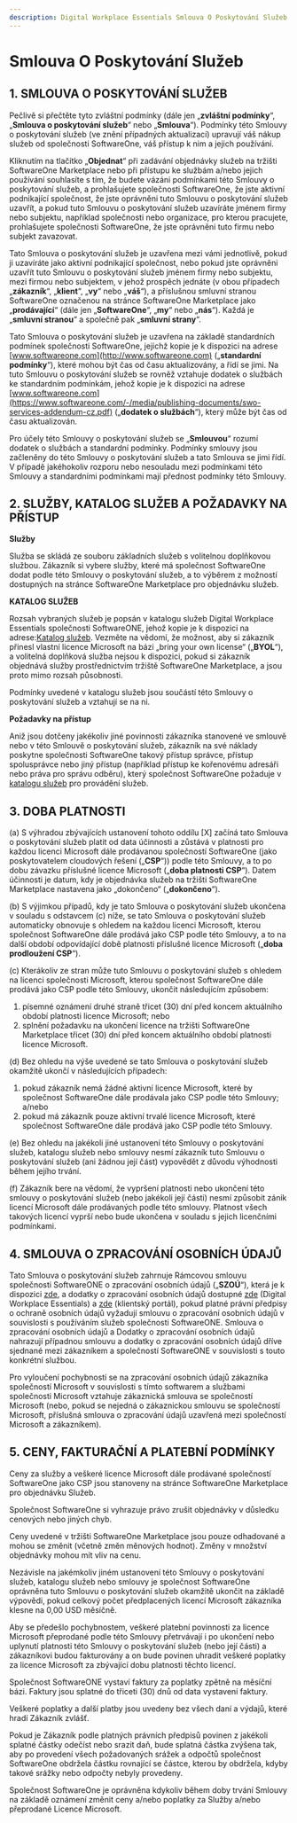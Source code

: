 ```yaml
---
description: Digital Workplace Essentials Smlouva O Poskytování Služeb (CZ)
---
```


# Smlouva O Poskytování Služeb

## 1. SMLOUVA O POSKYTOVÁNÍ SLUŽEB

Pečlivě si přečtěte tyto zvláštní podmínky (dále jen „**zvláštní podmínky**“, „**Smlouva o poskytování služeb**“ nebo „**Smlouva**“). Podmínky této Smlouvy o poskytování služeb (ve znění případných aktualizací) upravují váš nákup služeb od společnosti SoftwareOne, váš přístup k nim a jejich používání.

Kliknutím na tlačítko „**Objednat**“ při zadávání objednávky služeb na tržišti SoftwareOne Marketplace nebo při přístupu ke službám a/nebo jejich používání souhlasíte s tím, že budete vázáni podmínkami této Smlouvy o poskytování služeb, a prohlašujete společnosti SoftwareOne, že jste aktivní podnikající společnost, že jste oprávněni tuto Smlouvu o poskytování služeb uzavřít, a pokud tuto Smlouvu o poskytování služeb uzavíráte jménem firmy nebo subjektu, například společnosti nebo organizace, pro kterou pracujete, prohlašujete společnosti SoftwareOne, že jste oprávněni tuto firmu nebo subjekt zavazovat.

Tato Smlouva o poskytování služeb je uzavřena mezi vámi jednotlivě, pokud ji uzavíráte jako aktivní podnikající společnost, nebo pokud jste oprávněni uzavřít tuto Smlouvu o poskytování služeb jménem firmy nebo subjektu, mezi firmou nebo subjektem, v jehož prospěch jednáte (v obou případech „**zákazník**“, „**klient**“, „**vy**“ nebo „**váš**“), a příslušnou smluvní stranou SoftwareOne označenou na stránce SoftwareOne Marketplace jako „**prodávající**“ (dále jen „**SoftwareOne**“, „**my**“ nebo „**nás**“). Každá je „**smluvní stranou**“ a společně pak „**smluvní strany**“.

Tato Smlouva o poskytování služeb je uzavřena na základě standardních podmínek společnosti SoftwareOne, jejichž kopie je k dispozici na adrese  [www.softwareone.com](http://www.softwareone.com) („**standardní podmínky**“), které mohou být čas od času aktualizovány, a řídí se jimi. Na tuto Smlouvu o poskytování služeb se rovněž vztahuje dodatek o službách ke standardním podmínkám, jehož kopie je k dispozici na adrese [www.softwareone.com](https://www.softwareone.com/-/media/publishing-documents/swo-services-addendum-cz.pdf) („**dodatek o službách**“), který může být čas od času aktualizován.

Pro účely této Smlouvy o poskytování služeb se „**Smlouvou**“ rozumí dodatek o službách a standardní podmínky. Podmínky smlouvy jsou začleněny do této Smlouvy o poskytování služeb a tato Smlouva se jimi řídí. V případě jakéhokoliv rozporu nebo nesouladu mezi podmínkami této Smlouvy a standardními podmínkami mají přednost podmínky této Smlouvy.

## 2. SLUŽBY, KATALOG SLUŽEB A POŽADAVKY NA PŘÍSTUP

**Služby**

Služba se skládá ze souboru základních služeb s volitelnou doplňkovou službou. Zákazník si vybere služby, které má společnost SoftwareOne dodat podle této Smlouvy o poskytování služeb, a to výběrem z možností dostupných na stránce SoftwareOne Marketplace pro objednávku služeb.

**KATALOG SLUŽEB**

Rozsah vybraných služeb je popsán v katalogu služeb Digital Workplace Essentials společnosti SoftwareONE, jehož kopie je k dispozici na adrese:[Katalog služeb](https://www.softwareone.com/-/media/publishing-documents/swo-digital-workplace-essentials-catalog-cz.pdf). Vezměte na vědomí, že možnost, aby si zákazník přinesl vlastní licence Microsoft na bázi „bring your own license“ („**BYOL**“), a volitelná doplňková služba nejsou k dispozici, pokud si zákazník objednává služby prostřednictvím tržiště SoftwareOne Marketplace, a jsou proto mimo rozsah působnosti.

Podmínky uvedené v katalogu služeb jsou součástí této Smlouvy o poskytování služeb a vztahují se na ni.

**Požadavky na přístup**

&#x20;Aniž jsou dotčeny jakékoliv jiné povinnosti zákazníka stanovené ve smlouvě nebo v této Smlouvě o poskytování služeb, zákazník na své náklady poskytne společnosti SoftwareOne takový přístup správce, přístup spolusprávce nebo jiný přístup (například přístup ke kořenovému adresáři nebo práva pro správu odběru), který společnost SoftwareOne požaduje v [katalogu služeb](https://www.softwareone.com/-/media/publishing-documents/swo-digital-workplace-essentials-catalog-cz.pdf) pro provádění služeb. &#x20;

## 3. DOBA PLATNOSTI

(a) S výhradou zbývajících ustanovení tohoto oddílu \[X] začíná tato Smlouva o poskytování služeb platit od data účinnosti a zůstává v platnosti pro každou licenci Microsoft dále prodávanou společností SoftwareOne (jako poskytovatelem cloudových řešení („**CSP**“)) podle této Smlouvy, a to po dobu závazku příslušné licence Microsoft („**doba platnosti CSP**“). Datem účinnosti je datum, kdy je objednávka služeb na tržišti SoftwareOne Marketplace nastavena jako „dokončeno“ („**dokončeno**“).

(b) S výjimkou případů, kdy je tato Smlouva o poskytování služeb ukončena v souladu s odstavcem (c) níže, se tato Smlouva o poskytování služeb automaticky obnovuje s ohledem na každou licenci Microsoft, kterou společnost SoftwareOne dále prodává jako CSP podle této Smlouvy, a to na další období odpovídající době platnosti příslušné licence Microsoft („**doba prodloužení CSP**“).

(c) Kterákoliv ze stran může tuto Smlouvu o poskytování služeb s ohledem na licenci společnosti Microsoft, kterou společnost SoftwareOne dále prodává jako CSP podle této Smlouvy, ukončit následujícím způsobem:

1. písemné oznámení druhé straně třicet (30) dní před koncem aktuálního období platnosti licence Microsoft; nebo
2. splnění požadavku na ukončení licence na tržišti SoftwareOne Marketplace třicet (30) dní před koncem aktuálního období platnosti licence Microsoft.

(d) Bez ohledu na výše uvedené se tato Smlouva o poskytování služeb okamžitě ukončí v následujících případech:

1. pokud zákazník nemá žádné aktivní licence Microsoft, které by společnost SoftwareOne dále prodávala jako CSP podle této Smlouvy; a/nebo
2. pokud má zákazník pouze aktivní trvalé licence Microsoft, které společnost SoftwareOne dále prodává jako CSP podle této Smlouvy.

(e) Bez ohledu na jakékoli jiné ustanovení této Smlouvy o poskytování služeb, katalogu služeb nebo smlouvy nesmí zákazník tuto Smlouvu o poskytování služeb (ani žádnou její část) vypovědět z důvodu výhodnosti během jejího trvání.

(f) Zákazník bere na vědomí, že vypršení platnosti nebo ukončení této smlouvy o poskytování služeb (nebo jakékoli její části) nesmí způsobit zánik licencí Microsoft dále prodávaných podle této smlouvy. Platnost všech takových licencí vyprší nebo bude ukončena v souladu s jejich licenčními podmínkami.

## 4. SMLOUVA O ZPRACOVÁNÍ OSOBNÍCH ÚDAJŮ

Tato Smlouva o poskytování služeb zahrnuje Rámcovou smlouvu společnosti SoftwareONE o zpracování osobních údajů („**SZOÚ**“), která je k dispozici [zde](https://www.softwareone.com/-/media/publishing-documents/swo-framework-dpa-customer-cz.pdf), a dodatky o zpracování osobních údajů dostupné [zde](https://www.softwareone.com/-/media/publishing-documents/swo-data-processing-addendum-digital-workplace-essentials-cz.pdf) (Digital Workplace Essentials) a [zde](https://www.softwareone.com/-/media/publishing-documents/swo-data-processing-addendum-pyracloud-cz.pdf) (klientský portál), pokud platné právní předpisy o ochraně osobních údajů vyžadují smlouvu o zpracování osobních údajů v souvislosti s používáním služeb společnosti SoftwareONE. Smlouva o zpracování osobních údajů a Dodatky o zpracování osobních údajů nahrazují případnou smlouvu a dodatky o zpracování osobních údajů dříve sjednané mezi zákazníkem a společností SoftwareONE v souvislosti s touto konkrétní službou.

Pro vyloučení pochybností se na zpracování osobních údajů zákazníka společností Microsoft v souvislosti s tímto softwarem a službami společnosti Microsoft vztahuje zákaznická smlouva se společností Microsoft (nebo, pokud se nejedná o zákaznickou smlouvu se společností Microsoft, příslušná smlouva o zpracování údajů uzavřená mezi společností Microsoft a zákazníkem).

## 5. CENY, FAKTURAČNÍ A PLATEBNÍ PODMÍNKY

Ceny za služby a veškeré licence Microsoft dále prodávané společností SoftwareOne jako CSP jsou stanoveny na stránce SoftwareOne Marketplace pro objednávku Služeb. &#x20;

Společnost SoftwareOne si vyhrazuje právo zrušit objednávky v důsledku cenových nebo jiných chyb.

Ceny uvedené v tržišti SoftwareOne Marketplace jsou pouze odhadované a mohou se změnit (včetně změn měnových hodnot). Změny v množství objednávky mohou mít vliv na cenu.

Nezávisle na jakémkoliv jiném ustanovení této Smlouvy o poskytování služeb, katalogu služeb nebo smlouvy je společnost SoftwareOne oprávněna tuto Smlouvu o poskytování služeb okamžitě ukončit na základě výpovědi, pokud celkový počet předplacených licencí Microsoft zákazníka klesne na 0,00 USD měsíčně.

Aby se předešlo pochybnostem, veškeré platební povinnosti za licence Microsoft přeprodané podle této Smlouvy přetrvávají i po ukončení nebo uplynutí platnosti této Smlouvy o poskytování služeb (nebo její části) a zákazníkovi budou fakturovány a on bude povinen uhradit veškeré poplatky za licence Microsoft za zbývající dobu platnosti těchto licencí.

Společnost SoftwareONE vystaví faktury za poplatky zpětně na měsíční bázi. Faktury jsou splatné do třiceti (30) dnů od data vystavení faktury.

Veškeré poplatky a další platby jsou uvedeny bez všech daní a výdajů, které hradí Zákazník zvlášť.

Pokud je Zákazník podle platných právních předpisů povinen z jakékoli splatné částky odečíst nebo srazit daň, bude splatná částka zvýšena tak, aby po provedení všech požadovaných srážek a odpočtů společnost SoftwareOne obdržela částku rovnající se částce, kterou by obdržela, kdyby takové srážky nebo odpočty nebyly provedeny.

Společnost SoftwareOne je oprávněna kdykoliv během doby trvání Smlouvy na základě oznámení změnit ceny a/nebo poplatky za Služby a/nebo přeprodané Licence Microsoft.
